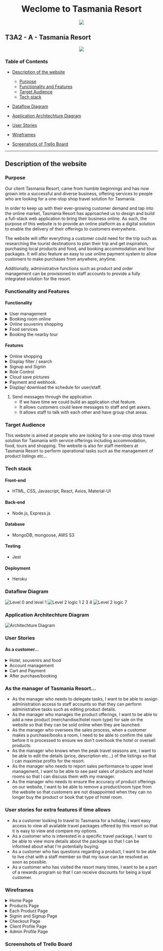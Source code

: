 <h1 align="center"> Weclome to Tasmania Resort </h1>

<p align="center">
    <img src="./src/Company-Logo/Tasmania-Resort-Logo.jpg">
</p>

## T3A2 - A - Tasmania Resort

<p align="center">
    <img src="./src/Company-Brochure/Tasmania-Resort-Brochure%20.png">
</p>

### Table of Contents

- [Description of the website](#description-of-the-website)

  - [Purpose](#purpose)
  - [Functionality and Features](#functionality-and-features)
  - [Target Audience](#target-audience)
  - [Tech stack](#tech-stack)

- [Dataflow Diagram](#dataflow-diagram)
- [Application Architechture Diagram](#application-architechture-diagram)
- [User Stories](#user-stories)
- [Wireframes](#wireframes)
- [Screenshots of Trello Board](#screenshots-of-trello-board)

<hr>

## Description of the website

### Purpose

Our client Tasmania Resort, came from humble beginnings and has now grown into a successful and diverse business, offering services to people who are looking for a one-stop shop travel solution for Tasmania.

In order to keep up with their ever-growing customer demand and tap into the online market, Tasmania Resort has approached us to design and build a full-stack web application to bring their business online. As such, the purpose of this website is to provide an online platform as a digital solution to enable the delivery of their offerings to customers everywhere.

The website will offer everything a customer could need for the trip such as researching the tourist destinations to plan their trip and get inspiration, purchasing local products and food, and booking accommodation and tour packages. It will also feature an easy to use online payment system to allow customers to make purchases from anywhere, anytime.

Additionally, administrative functions such as product and order management can be provisioned to staff accounts to provide a fully integrated solution for the resort.

### Functionality and Features

#### Functionality

<details>
  <summary> User management </summary>

1. This application will allow users to create their own accounts to save all their profiles.

2. User will have their own group. Staff and customer accounts will have different pages to let them use the application differently.

<!-- Show the schedule. -->

3. The user could open their own profile page to show the history of purchase and booking. And show/download the schedule of their booking.

<!-- Keep feedback. -->

4. The user could leave their opinion or suggestion after they purchase the item. And the website will display them.

5. The user could freely change their password and upload their own profile picture. (need to save the pic on the cloud -s3)

6. Users have to log in before they purchase the item, so they will save purchase history.

If we have time :

1. Staff accounts will have their own page to work on.

<!-- Guests with different VIP levels have different discounts. -->

2. Customer accounts will have different VIP levels to get discounts or free services.

3. Staff accounts could send messages to other staff or leave group chat notices through this application.

</details>

<!-- Booking room online -->
<details>
  <summary> Booking room online </summary>

1. This application will allow user to book their room online.

2. It will display all the available rooms with price and every kind of room will have its own detail pages.

3. Each room can only book once at the same time.

4. When customers book a room it will let them choose the time they want to stay and filter the available rooms.

5. It will have the payment function to organize the payment.

If we have time :

1. It will have the webhook to ensure the payment is successful.

2. Every time when the room is booked we should let staff confirm. The booking will be done whenever the staff confirms the booking.

<!-- Chef prepare list. -->

3. The application should show the staff how many rooms are used in the next few days and it should give the chef the number of people, to help them prepare the food.

</details>

<!-- Sell souvenirs online. -->
<details>
  <summary> Online souvenirs shopping </summary>

1. This application allows users to buy souvenirs online.

2. It will display all the items on the webpage and each item will have the product details page/pop-up.

3. It will have a cart page to organize the purchase of products.

<!-- Online Checkout. -->

4. It will have the payment function to organize the payment.

If we have time :

1. It will have the webhook to ensure the payment is successful.

</details>

<!-- Choose your food. -->
<details>
  <summary> Food services </summary>

1. This application allows the user to choose or order their food when they are in the hotel.

2. It should display menu to show customer witch kind of dishes is available.

3. It will have the payment function to organize the payment.

If we have time :

4. It will have the webhook to ensure the payment is successful.

5. It should give the staff or chef a message to show when and what the customer ordered. And chef could use the application to ensure the food is finished prepared and sent to the correct customer.

</details>

<details>
  <summary> Booking the nearby tour </summary>

1. This application could show the available tour nearby.

2. Each tour lane will have its own number limit and start/end time. Customers could book anyone they are interested in.

3. Online checkout and webhook confirmation

If we have more time:

1. Use API check the upcoming weather.

</details>

#### Features

<details>
  <summary> Online shopping </summary>

- Display the whole items and each item have its own details page.
- Staff could Update/Delete the items and change the quantity.
- Cart to let customers organize their purchases.
- Users could check out online.

</details>

<details>
  <summary>  Display filter / search </summary>

- Booking page will have the time and price filler.
- All shopping pages will have a search bar to search the items or services.

</details>

<details>
  <summary>  Signup and Signin </summary>

- User could sign up by using a unique email.
- User could log in by using email/username + password.
- User could change and update their password.
- User could upload their profile picture to the cloud and use them.
- User could leave feedback and they will display with the item/services.
- If we have more time, the User could use a google account to log in.

</details>

<details>
  <summary>  Role Control </summary>

- Every user will have their own role. For example Customer, staff (admin, chef, front desk if we got time).
- Staff account should be able to add, access, update and delete the item showing on the application.
- Customer account could only access.

</details>

<details>
  <summary>  Cloud save pictures </summary>

- User uploads the picture to the could use them as profile pictures.
- Staff cloud use upload to change the display picture for each item. This picture should save in the cloud as well.

</details>

<details>
  <summary> Payment and webhook. </summary>

- Application should let the user have the online payment. (PayPal, Strip...)
- Should have the webhook to track whether the payment is successful or not.

</details>

<details>
  <summary> Display/ download the schedule for user/staff. </summary>

- Customer should display their purchase history and the schedule for the purchases.
- Staff should display their message for the purchases. Like, confirm room booking, food order and tour booking.
- If we have time we could format them to pdf and be able to download them.

</details>

1. Send messages through the application
   - If we have time we could build an application chat feature.
   - It allows customers could leave messages to staff and get askers.
   - It allows staff to talk with each other and have group chat areas.

### Target Audience

This website is aimed at people who are looking for a one-stop shop travel solution for Tasmania with service offerings including accommodation, food, tours and shopping. The website is also for staff members at Tasmania Resort to perform operational tasks such as the management of product listings etc...

### Tech stack

#### Front-end

- HTML, CSS, Javascript, React, Axios, Material-UI

#### Back-end

- Node.js, Express.js

#### Database

- MongoDB, mongoose, AWS S3

#### Testing

- Jest

#### Deployment

- Heroku

### Dataflow Diagram

![Level 0 and level 1](src/dataflow_1.jpeg)
![Level 2 logic 1 2 3 4](src/dataflow_2.jpeg)
![Level 2 logic 7](src/dataflow_5.jpeg)

### Application Architechture Diagram

![Architechture Diagram](./src/App-Architecture-Diagram/Tasmania-Resort-Architecture-Diagram.drawio.png)

### User Stories

#### As a customer...

<details>
  <summary> Hotel, souvenirs and food </summary>

- As a customer looking to stay at the hotel in Tasmania Resort, I want to book my hotel online so that it is easier to book my holiday.
- As a customer looking to book a hotel room, I want easy access to view all available room types offered by this resort given the specified dates so that it is easy to view and compare my options.
- As a customer who is interested in a specific room type, I want to be able to view more details about the room so that I can be informed about what I'm potentially buying.
- As a customer who likes to gift friends and family souvenirs from trips, I want to be able to purchase souvenirs online incase I forget to buy them or run out of luggage space on the way back home so that I don't go home empty-handed.
- As a customer looking to purchase some souvenirs, I want easy access to view all available souvenirs offered so that it is easy to view and compare my options.
- As a customer who is interested in a specific souvenir, I want to be able to view more details about the product so that I can be informed about what I'm potentially buying.
- As a customer who wants to dine at the resort, I want to be able to order food online so I can beat the rush at the restaurant.
- As a customer looking to order some food, I want easy access to view all available food offered so that it is easy to view and compare my options.
- As a customer who is interested in a particular dish, I want to be able to view more details about the dish so that I can be informed about what I'm potentially ordering.
- As a customer looking to book a room/make a purchase, I want to be able to search for what I need so that only items matching my search criteria are shown to me.

</details>

<details>
  <summary> Account management </summary>

- As a customer who is going to make bookings and/or purchases, I want to be able to register for a new account so that I can make and track bookings/purchases.
- As a customer who is going to make bookings and/or purchases, I want to be able to sign in to my account so that I can view my purchases and bookings.
- As a customer who has an account, I want to be able to change my password whenever required so that I can retrieve my account even if I forget the current password.
- As a customer who has an account, I want to be able to upload a picture to use as my profile picture so that I can make my account more tailored to me.

</details>

<details>
  <summary> Cart and Payment </summary>

- As a customer who has never bought from/stayed at Tasmania Resort before, I want to see reviews from previous customers to help guide me make a better decision.
- As a customer who is browsing the website, I want to be able to add items to a cart while I continue to browse so that I don't forget what I was going to buy.
- As a customer who wants to know how much I'm spending, I want to see all the items I'm purchasing and the total cost of these items in the cart so that I can double check before paying.
- As a customer who has trouble making decisions, I want to be able to add/remove the quantity of an item in the cart so that I don't have to be hassled by navigating through the website again.
- As a customer who is making a purchase/booking, I want to be able to make payment online so that I can still purchase the item without being at the resort in person.

</details>

<details>
  <summary> After purchase/booking </summary>

- As a customer who is spontaneous and changes travel plans from time to time, I want to be able to edit or cancel my hotel booking so that I can retain my flexible lifestyle without wasting too much money.
- As a customer who has made a purchase/booking, I want to be able to check the status of my order (i.e. Order/booking pending, order/booking confirmed etc...) so that I can manage my expectations.
- As a customer who has made a purchase/booking, I want to be able to leave comments on purchases that I've made or hotel rooms that I stayed in so that I can express my opinion and share my experience.

</details>

### As the manager of Tasmania Resort...

- As the manager who needs to delegate tasks, I want to be able to assign administration access to staff accounts so that they can perform administrative tasks such as editing product details.
- As the manager who manages the product offerings, I want to be able to add a new product (merchandise/hotel room type) for sale on the website so that they can be sold online when they are launched.
- As the manager who oversees the sales process, when a customer makes a purchase/books a room, I need to be able to confirm the sale before it is processed to ensure we don't overbook the hotel or oversell products.
- As the manager who knows when the peak travel seasons are, I want to be able to edit the details (price, description etc...) of the listings so that I can maximise profits for the resort.
- As the manager who needs to report sales performance to upper level management, I want to be able to see past sales of products and hotel rooms so that I can discuss them with my manager.
- As the manager who needs to ensure the accuracy of product offerings on our website, I want to be able to remove a product/room type from the website so that customers are not disappointed when they can no longer buy the product or book that type of hotel room.

### User stories for extra features if time allows

- As a customer looking to travel to Tasmania for a holiday, I want easy access to view all available travel packages offered by this resort so that it is easy to view and compare my options.
- As a customer who is interested in a specific travel package, I want to be able to view more details about the package so that I can be informed about what I'm potentially buying.
- As a customer who has questions regarding a product, I want to be able to live chat with a staff member so that my issue can be resolved as soon as possible.
- As a customer who has visited the resort many times, I want to be a part of a rewards program so that I can receive discounts for being a loyal customer.

### Wireframes

<details>
  <summary>Home Page</summary>

- #### Home Page (no need login)
- Desktop Version
  ![Desktop Version](./src/Tasmania-Resort-Wireframes/Home-Component/Home-Component-Desktop-Version.png)
- Tablet and Mobile Version
  ![Tablet & Mobile Version](./src/Tasmania-Resort-Wireframes/Home-Component/Home-Component-T&M-Version.png)

</details>

<details>
  <summary>Products Page</summary>

- #### Our Villas Page (no need login)
- Desktop Version
  ![Desktop Version](./src/Tasmania-Resort-Wireframes/Products-Components/Resort-Lists/ResortProducts-Component-Desktop-Version.png)
- Tablet and Mobile Version
  ![Tablet & Mobile Version](./src/Tasmania-Resort-Wireframes/Products-Components/Resort-Lists/ResortProducts-Component-T&M-Version.png)

- #### Our Specialties Page (no need login)
- Desktop Version
  ![Desktop Version](./src/Tasmania-Resort-Wireframes/Products-Components/Specialty-Lists/SpecialtyProducts-Component-Desktop-Version.png)
- Tablet and Mobile Version
  ![Tablet & Mobile Version](./src/Tasmania-Resort-Wireframes/Products-Components/Specialty-Lists/SpecialtyProducts-Component-T&M-Version.png)

- #### Our Restaurant Page (no need login)
- Desktop Version
  ![Desktop Version](./src/Tasmania-Resort-Wireframes/Products-Components/Food-Lists/FoodProducts-Component-Desktop-Version.png)
- Tablet and Mobile Version
  ![Tablet & Mobile Version](./src/Tasmania-Resort-Wireframes/Products-Components/Food-Lists/FoodProducts-Component-T&M-Version.png)

- #### Our Travel Page (no need login)
- Desktop Version
  ![Desktop Version](./src/Tasmania-Resort-Wireframes/Products-Components/Travel-Lists/TravelProducts-Component-Desktop-Version.png)
- Tablet and Mobile Version
  ![Tablet & Mobile Version](./src/Tasmania-Resort-Wireframes/Products-Components/Travel-Lists/TravelProducts-Component-T&M-Version.png)

</details>

<details>
  <summary>Each Product Page</summary>

- #### Each Villa Page (no need login)
- Desktop Version
  ![Desktop Version](./src/Tasmania-Resort-Wireframes/Product-Component/Each-Villa/EachVilla-Component-Desktop-Version.png)
- Tablet and Mobile Version
  ![Tablet & Mobile Version](./src/Tasmania-Resort-Wireframes/Product-Component/Each-Villa/EachVilla-Component-T&M-Version.png)

- #### Each Specialty Page (no need login)
- Desktop Version
  ![Desktop Version](./src/Tasmania-Resort-Wireframes/Product-Component/Each-Specialty/Each-Specialty-Component-Desktop-Version.png)
- Tablet and Mobile Version
  ![Tablet & Mobile Version](./src/Tasmania-Resort-Wireframes/Product-Component/Each-Specialty/Each-Specialty-Component-T&M-Version.png)

- #### Each Food Page (no need login)
- Desktop Version
  ![Desktop Version](./src/Tasmania-Resort-Wireframes/Product-Component/Each-Food/Food-Component-Desktop-Version.png)
- Tablet and Mobile Version
  ![Tablet & Mobile Version](./src/Tasmania-Resort-Wireframes/Product-Component/Each-Food/Food-Component-T&M-Version.png)

- #### Each Travel Page (no need login)
- Desktop Version
  ![Desktop Version](./src/Tasmania-Resort-Wireframes/Product-Component/Each-Travel/TravelProduct-Components-Desktop-Version.png)
- Tablet and Mobile Version
  ![Tablet & Mobile Version](./src/Tasmania-Resort-Wireframes/Product-Component/Each-Travel/TravelProduct-Component-T&M-Version.png)

</details>

<details>
  <summary>Signin and Signup Page</summary>

- #### User signin and signup Page
- Desktop Version
  ![Desktop Version](./src/Tasmania-Resort-Wireframes/Signin-Signup-Component/Auth-Component-Desktop-Version.png)
- Tablet and Mobile Version
  ![Tablet & Mobile Version](./src/Tasmania-Resort-Wireframes/Signin-Signup-Component/Auth-Component-T&M-Version.png)

</details>

<details>
  <summary>Checkout Page</summary>

- #### After Signin, user can checkout
- Desktop Version
  ![Desktop Version](./src/Tasmania-Resort-Wireframes/Checkout-Component/CheckOut-Component-Desktop-Version.png)
- Tablet and Mobile Version
  ![Tablet & Mobile Version](./src/Tasmania-Resort-Wireframes/Checkout-Component/CheckOut-Component-T&M-Version.png)

</details>

<details>
  <summary>Client Profile Page</summary>

- #### Client Profile
- Desktop Version
  ![Desktop Version](./src/Tasmania-Resort-Wireframes/Client-Profile-Component/Client-Profile-Component-Desktop-Version.png)
- Tablet and Mobile Version
  ![Tablet & Mobile Version](./src/Tasmania-Resort-Wireframes/Client-Profile-Component/Client-Profile-Component-T&M-Version.png)

</details>

<details>
  <summary>Admin Profile Page</summary>

- #### Admin Profile
- Desktop Version
  ![Desktop Version](./src/Tasmania-Resort-Wireframes/Admin-Component/Admin-Account-Component-Desktop-Version.png)
- Tablet Version
  ![Tablet Version](./src/Tasmania-Resort-Wireframes/Admin-Component/Admin-Account-Component-Tablet-Version.png)
- Mobile Version
  ![Mobile Version](./src/Tasmania-Resort-Wireframes/Admin-Component/Admin-Account-Component-Mobile-Version.png)

</details>

### Screenshots of Trello Board
